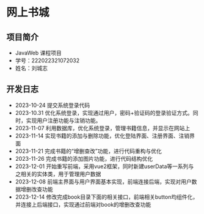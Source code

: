 # 网上书城

## 项目简介

- JavaWeb 课程项目
- 学号：222022321072032
- 姓名：刘城志

## 开发日志

- 2023-10-24 提交系统登录代码
- 2023-10.31 优化系统登录，实现通过用户，密码+验证码的登录验证方式。同时，实现用户注册功能与注销功能。
- 2023-11-07 利用数据库，优化系统登录，管理书籍信息，并显示在网站上
- 2023-11-14 实现书籍的添加与删除功能，优化登陆界面、注册界面、注销界面
- 2023-11-21 完成书籍的“增删查改”功能，进行代码重构与优化
- 2023-11-26 完成书籍的添加图片功能，进行代码结构优化
- 2023-12-01 开始重写前端，采用vue2框架，同时新建userData等一系列与之相关的实体类，用于管理用户数据
- 2023-12-08 前端主界面与用户界面基本实现，前端连接后端，实现对用户数据增删改查功能
- 2023-12-14 修改完成book目录下面的相关接口，前端相关button均组件化，并连接上后端接口，实现通过前端对book的增删改查功能